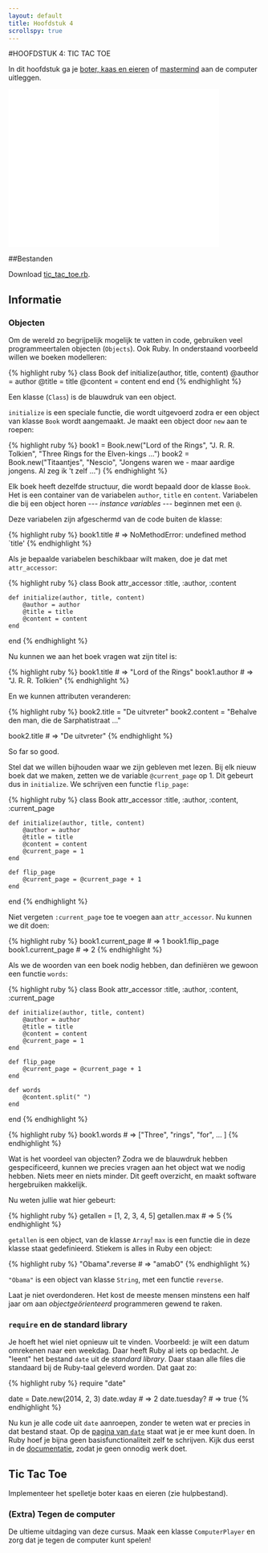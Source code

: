 ```yaml
---
layout: default
title: Hoofdstuk 4
scrollspy: true
---
```


#HOOFDSTUK 4: TIC TAC TOE

In dit hoofdstuk ga je [boter, kaas en
eieren](http://en.wikipedia.org/wiki/Tic-tac-toe) of
[mastermind](http://nl.wikipedia.org/wiki/Mastermind) aan de computer uitleggen.

<p><iframe width="420" height="315" src="//www.youtube.com/embed/F7qOV8xonfY"
  frameborder="0" allowfullscreen="allowfullscreen">  </iframe></p>

##Bestanden

Download [tic_tac_toe.rb](/public/downloads/tic_tac_toe.rb).

## Informatie

### Objecten

Om de wereld zo begrijpelijk mogelijk te vatten in code, gebruiken veel programmeertalen objecten (`Objects`). Ook Ruby. In onderstaand voorbeeld willen we boeken modelleren:

{% highlight ruby %}
class Book
  def initialize(author, title, content)
    @author = author
    @title = title
    @content = content
  end
end
{% endhighlight %}

Een klasse (`Class`) is de blauwdruk van een object.

`initialize` is een speciale functie, die wordt uitgevoerd zodra er een object van klasse `Book` wordt aangemaakt. Je maakt een object door `new` aan te roepen:

{% highlight ruby %}
book1 = Book.new("Lord of the Rings", "J. R. R. Tolkien", "Three Rings for the Elven-kings ...")
book2 = Book.new("Titaantjes", "Nescio", "Jongens waren we - maar aardige jongens. Al zeg ik 't zelf ...")
{% endhighlight %}

Elk boek heeft dezelfde structuur, die wordt bepaald door de klasse `Book`. Het is een container van de variabelen `author`, `title` en `content`. Variabelen die bij een object horen --- _instance variables_ --- beginnen met een `@`.

Deze variabelen zijn afgeschermd van de code buiten de klasse:

{% highlight ruby %}
book1.title # => NoMethodError: undefined method `title'
{% endhighlight %}

Als je bepaalde variabelen beschikbaar wilt maken, doe je dat met `attr_accessor`:

{% highlight ruby %}
class Book
    attr_accessor :title, :author, :content

    def initialize(author, title, content)
        @author = author
        @title = title
        @content = content
    end
end
{% endhighlight %}

Nu kunnen we aan het boek vragen wat zijn titel is:

{% highlight ruby %}
book1.title # => "Lord of the Rings"
book1.author # => "J. R. R. Tolkien"
{% endhighlight %}

En we kunnen attributen veranderen:

{% highlight ruby %}
book2.title = "De uitvreter"
book2.content = "Behalve den man, die de Sarphatistraat ..."

book2.title # => "De uitvreter"
{% endhighlight %}

So far so good.

Stel dat we willen bijhouden waar we zijn gebleven met lezen. Bij elk nieuw boek dat we maken, zetten we de variable `@current_page` op 1. Dit gebeurt dus in `initialize`. We schrijven een functie `flip_page`:

{% highlight ruby %}
class Book
    attr_accessor :title, :author, :content, :current_page

    def initialize(author, title, content)
        @author = author
        @title = title
        @content = content
        @current_page = 1
    end

    def flip_page
        @current_page = @current_page + 1
    end
end
{% endhighlight %}

Niet vergeten `:current_page` toe te voegen aan `attr_accessor`. Nu kunnen we dit doen:

{% highlight ruby %}
book1.current_page # => 1
book1.flip_page
book1.current_page # => 2
{% endhighlight %}

Als we de woorden van een boek nodig hebben, dan definiëren we gewoon een functie `words`:

{% highlight ruby %}
class Book
    attr_accessor :title, :author, :content, :current_page

    def initialize(author, title, content)
        @author = author
        @title = title
        @content = content
        @current_page = 1
    end

    def flip_page
        @current_page = @current_page + 1
    end

    def words
        @content.split(" ")
    end
end
{% endhighlight %}

{% highlight ruby %}
book1.words # => ["Three", "rings", "for", ... ]
{% endhighlight %}

Wat is het voordeel van objecten? Zodra we de blauwdruk hebben gespecificeerd, kunnen we precies vragen aan het object wat we nodig hebben. Niets meer en niets minder. Dit geeft overzicht, en maakt software hergebruiken makkelijk.

Nu weten jullie wat hier gebeurt:

{% highlight ruby %}
getallen = [1, 2, 3, 4, 5]
getallen.max # => 5
{% endhighlight %}

`getallen` is een object, van de klasse `Array`! `max` is een functie die in deze klasse staat gedefinieerd. Stiekem is alles in Ruby een object:

{% highlight ruby %}
"Obama".reverse # => "amabO"
{% endhighlight %}

`"Obama"` is een object van klasse `String`, met een functie `reverse`.

Laat je niet overdonderen. Het kost de meeste mensen minstens een half jaar om aan _objectgeörienteerd_ programmeren gewend te raken.

### `require` en de standard library
Je hoeft het wiel niet opnieuw uit te vinden. Voorbeeld: je wilt een datum omrekenen naar een weekdag. Daar heeft Ruby al iets op bedacht. Je "leent" het bestand `date` uit de _standard library_. Daar staan alle files die standaard bij de Ruby-taal geleverd worden. Dat gaat zo:

{% highlight ruby %}
require "date"

date = Date.new(2014, 2, 3)
date.wday # => 2
date.tuesday? # => true
{% endhighlight %}

Nu kun je alle code uit `date` aanroepen, zonder te weten wat er precies in dat bestand staat. Op de [pagina van `date`](http://ruby-doc.org/stdlib-1.9.3/libdoc/date/rdoc/Date.html#method-i-wday) staat wat je er mee kunt doen. In Ruby hoef je bijna geen basisfunctionaliteit zelf te schrijven. Kijk dus eerst in de [documentatie](http://ruby-doc.org/core-1.9.3/), zodat je geen onnodig werk doet.

<!-- ### Eigen bestanden aanroepen

Grote programma's worden vaak gesplitst in meerdere bestanden. Dit geeft overzicht. Als je code uit je eigen mappen wilt aanroepen, moet je `require_relative` gebruiken.

In de map `Hoofdstuk4` staat `tictactoe.rb`. Dit bestand willen we uitvoeren om het spel te starten. Maar om het overzicht te bewaren, zetten we alle code van de klasse `Game` in `game.rb` en van klasse `Narrator` in `narrator.rb`. In `tictactoe.rb` zetten we vervolgens:

{% highlight ruby %}
require_relative "game"
require_relative "narrator"

game = Game.new
narrator = Narrator.new
{% endhighlight %}

Zoals je ziet, kun je `.rb` weglaten uit de bestandsnaam. De hulpcode van
Mastermind is op dezelfde manier gescheiden. -->

<!-- ### 2D-array

Deze informatie is nuttig als je boter, kaas en eieren gaat maken.

Je hebt al kennis gemaakt met arrays. Nu gaan we een stapje verder: tweedimensionale arrays. Dit zijn arrays in arrays. Het spelbord is precies dat:

{% highlight ruby %}
[["X", "X", "O"], ["O", "O", "X"], [" ", " ", "O"]]
{% endhighlight %}

Je ziet dat er één grote array is met daarin drie kleine arrays. Deze kleine arrays vormen de rijen van het bord:

     X | X | O
    ---|---|---
     O | O | X
    ---|---|---
       |   | O

Probeer zelf een paar van dit soort arrays te maken in `irb`, zodat je echt
begrijpt hoe ze werken. -->

## Tic Tac Toe

Implementeer het spelletje boter kaas en eieren (zie hulpbestand).

<!-- ### De spelregels
Jullie zullen vooral aan de `Game`-klasse werken. Deze klasse bevat alle spellogica. We moeten aan een `Game`-object kunnen vragen wie er aan de beurt is, of het spel al over is, hoe het huidige bord eruit ziet, enzovoort. Bovendien moeten we een zet kunnen doen.

{% highlight ruby %}
game = Game.new
game.over? # => false
game.current_player # => "Player 1"
game.play(1)
game.current_player # => "Player 2"
{% endhighlight %}

Het leek ons handig om de plaatsen op het bord te nummeren zoals het NumPad. 7
is linksboven, 1 is linksonder, enz. `game.play(1)` betekent: de speler die aan
de beurt is speelt linksonder. Welke speler aan de beurt is, moet het
`Game`-object zelf bijhouden. -->

### (Extra) Tegen de computer
De ultieme uitdaging van deze cursus. Maak een klasse `ComputerPlayer` en zorg
dat je tegen de computer kunt spelen!
